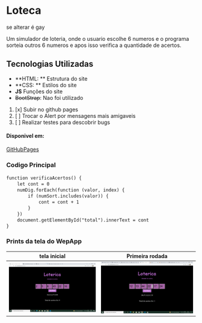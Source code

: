 # Loteca
se alterar é gay

Um simulador de loteria, onde o usuario escolhe 6 numeros e o programa
sorteia outros 6 numeros e apos isso verifica a quantidade de acertos.

## Tecnologias Utilizadas
- **HTML: ** Estrutura do site
- **CSS: ** Estilos do site
- **JS** Funções do site
- ~~BootStrap~~: Nao foi utilizado

1. [x] Subir no github pages
2. [ ] Trocar o Alert por mensagens mais amigaveis 
3. [ ] Realizar testes para descobrir bugs 

#### Disponivel em:
[GitHubPages](https://mikaa69.github.io/Loteca/)
### Codigo Principal
```
function verificaAcertos() {
    let cont = 0
    numDig.forEach(function (valor, index) {
        if (numSort.includes(valor)) {
            cont = cont + 1
        }
    })
    document.getElementById("total").innerText = cont
}
```

### Prints da tela do WepApp

|tela inicial|Primeira rodada|
|------------|---------------|
| ![tela inicial do site](/img/print.png) |   ![tela da primeira rodada](/img/print2.png)   |

